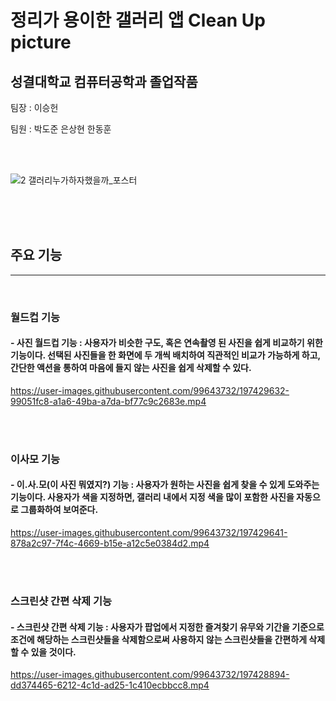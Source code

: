 <h1> 정리가 용이한 갤러리 앱 Clean Up picture </h1>

<h2>성결대학교 컴퓨터공학과 졸업작품</h2>
<p>팀장 : 이승헌</p>
<p>팀원 : 박도준 은상현 한동훈</p>
  <br>
  <br>

![2 갤러리누가하자했을까_포스터](https://user-images.githubusercontent.com/99643732/197427491-98bbeadd-43f9-4bbe-ab8a-bb07509d7160.jpg)

  <br><br><br>
  
  
## 주요 기능
<hr>
<br>
  
### 월드컵 기능
#### - 사진 월드컵 기능 : 사용자가 비슷한 구도, 혹은 연속촬영 된 사진을 쉽게 비교하기 위한 기능이다. 선택된 사진들을 한 화면에 두 개씩 배치하여 직관적인 비교가 가능하게 하고, 간단한 액션을 통하여 마음에 들지 않는 사진을 쉽게 삭제할 수 있다.



https://user-images.githubusercontent.com/99643732/197429632-99051fc8-a1a6-49ba-a7da-bf77c9c2683e.mp4


<br><br>
### 이사모 기능
#### - 이.사.모(이 사진 뭐였지?) 기능 : 사용자가 원하는 사진을 쉽게 찾을 수 있게 도와주는 기능이다. 사용자가 색을 지정하면, 갤러리 내에서 지정 색을 많이 포함한 사진을 자동으로 그룹화하여 보여준다. 



https://user-images.githubusercontent.com/99643732/197429641-878a2c97-7f4c-4669-b15e-a12c5e0384d2.mp4


<br><br>
### 스크린샷 간편 삭제 기능
#### - 스크린샷 간편 삭제 기능 : 사용자가 팝업에서 지정한 즐겨찾기 유무와 기간을 기준으로 조건에 해당하는 스크린샷들을 삭제함으로써 사용하지 않는 스크린샷들을 간편하게 삭제할 수 있을 것이다.

https://user-images.githubusercontent.com/99643732/197428894-dd374465-6212-4c1d-ad25-1c410ecbbcc8.mp4

